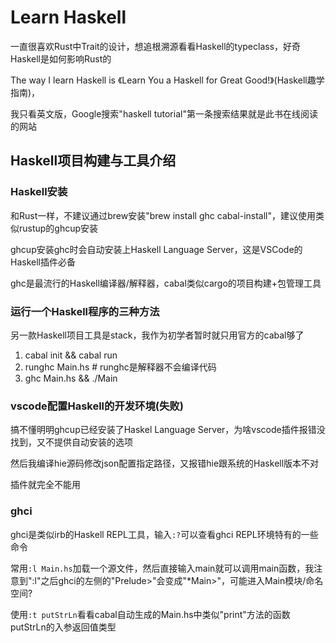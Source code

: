 # Learn Haskell

一直很喜欢Rust中Trait的设计，想追根溯源看看Haskell的typeclass，好奇Haskell是如何影响Rust的

The way I learn Haskell is 《Learn You a Haskell for Great Good!》(Haskell趣学指南)，

我只看英文版，Google搜索"haskell tutorial"第一条搜索结果就是此书在线阅读的网站

## Haskell项目构建与工具介绍

### Haskell安装

和Rust一样，不建议通过brew安装"brew install ghc cabal-install"，建议使用类似rustup的ghcup安装

ghcup安装ghc时会自动安装上Haskell Language Server，这是VSCode的Haskell插件必备

ghc是最流行的Haskell编译器/解释器，cabal类似cargo的项目构建+包管理工具

### 运行一个Haskell程序的三种方法

另一款Haskell项目工具是stack，我作为初学者暂时就只用官方的cabal够了

1. cabal init && cabal run
2. runghc Main.hs # runghc是解释器不会编译代码
3. ghc Main.hs && ./Main

### vscode配置Haskell的开发环境(失败)

搞不懂明明ghcup已经安装了Haskel Language Server，为啥vscode插件报错没找到，又不提供自动安装的选项

然后我编译hie源码修改json配置指定路径，又报错hie跟系统的Haskell版本不对

插件就完全不能用

### ghci

ghci是类似irb的Haskell REPL工具，输入`:?`可以查看ghci REPL环境特有的一些命令

常用`:l Main.hs`加载一个源文件，然后直接输入main就可以调用main函数，我注意到":l"之后ghci的左侧的"Prelude>"会变成"*Main>"，可能进入Main模块/命名空间?

使用`:t putStrLn`看看cabal自动生成的Main.hs中类似"print"方法的函数putStrLn的入参返回值类型


